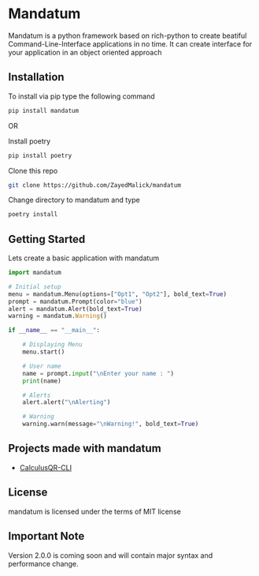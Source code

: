 # Mandatum
Mandatum is a python framework based on rich-python to create beatiful Command-Line-Interface applications in no time. It can create interface for your application in an object oriented approach

## Installation
To install via pip type the following command
```bash
pip install mandatum
```

OR

Install poetry
```bash
pip install poetry
```

Clone this repo
```bash
git clone https://github.com/ZayedMalick/mandatum
```

Change directory to mandatum and type
```bash
poetry install
```

## Getting Started
Lets create a basic application with mandatum

```python
import mandatum

# Initial setup
menu = mandatum.Menu(options=["Opt1", "Opt2"], bold_text=True)
prompt = mandatum.Prompt(color="blue")
alert = mandatum.Alert(bold_text=True)
warning = mandatum.Warning()

if __name__ == "__main__":

    # Displaying Menu
    menu.start()

    # User name
    name = prompt.input("\nEnter your name : ")
    print(name)

    # Alerts
    alert.alert("\nAlerting")

    # Warning
    warning.warn(message="\nWarning!", bold_text=True)
```

## Projects made with mandatum
- [CalculusQR-CLI](https://github.com/ZayedMalick/CalculusQR-CLI)

## License
mandatum is licensed under the terms of MIT license

## Important Note
Version 2.0.0 is coming soon and will contain major syntax and performance change. 
